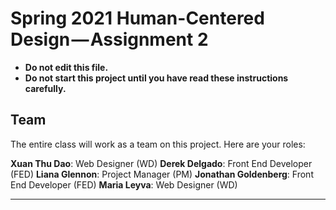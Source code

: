 # Spring 2021 Human-Centered Design — Assignment 2

* **Do not edit this file.**  
* **Do not start this project until you have read these instructions carefully.**
## Team
The entire class will work as a team on this project. Here are your roles:

**Xuan Thu Dao**: Web Designer (WD)
**Derek Delgado**: Front End Developer (FED)
**Liana Glennon**: Project Manager (PM)
**Jonathan Goldenberg**: Front End Developer (FED)
**Maria Leyva**: Web Designer (WD)

---
